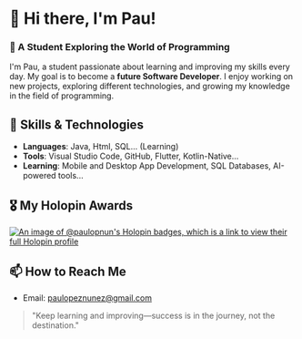 # 👋 Hi there, I'm Pau!

### 🌱 A Student Exploring the World of Programming
I'm Pau, a student passionate about learning and improving my skills every day. My goal is to become a **future Software Developer**. I enjoy working on new projects, exploring different technologies, and growing my knowledge in the field of programming.



## 🚀 Skills & Technologies
- **Languages**: Java, Html, SQL... (Learning) 
- **Tools**: Visual Studio Code, GitHub, Flutter, Kotlin-Native...
- **Learning**: Mobile and Desktop App Development, SQL Databases, AI-powered tools...


## 🎖️ My Holopin Awards
[![An image of @paulopnun's Holopin badges, which is a link to view their full Holopin profile](https://holopin.me/paulopnun)](https://holopin.io/@paulopnun)

## 📫 How to Reach Me
- Email: paulopeznunez@gmail.com


> "Keep learning and improving—success is in the journey, not the destination."
